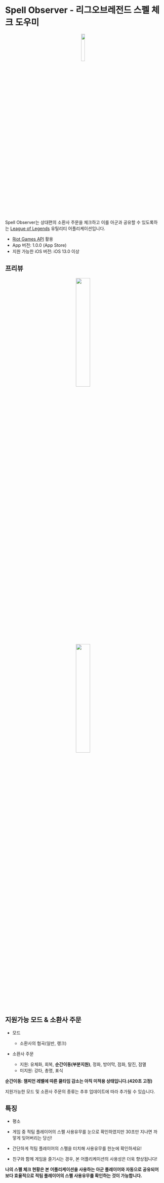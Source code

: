 # Spell Observer - 리그오브레전드 스펠 체크 도우미

<p align="center"><img src="https://user-images.githubusercontent.com/54430715/130458686-10c797c3-d20f-4f60-8866-29b51491cc90.png" width="15%" height="15%"></p>

Spell Observer는 상대편의 소환사 주문을 체크하고 이를 아군과 공유할 수 있도록하는 [League of Legends](https://www.leagueoflegends.com/) 유틸리티 어플리케이션입니다.

- [Riot Games API](https://developer.riotgames.com/) 활용
- App 버전: 1.0.0 (App Store)
- 지원 가능한 iOS 버전: iOS 13.0 이상

## 프리뷰

<p align="center"><img src="https://user-images.githubusercontent.com/54430715/130458709-be4fae9a-297c-4e8d-966d-039211214cb3.png" width="30%" height="30%"></p>
<p align="center"><img src="https://user-images.githubusercontent.com/54430715/130458697-ce368616-195d-49cb-96a5-b2a090393a1f.png" width="30%" height="30%"></p>

## 지원가능 모드 & 소환사 주문

- 모드
  - 소환사의 협곡(일반, 랭크)

- 소환사 주문
  - 지원: 유체화, 회복, **순간이동(부분지원)**, 정화, 방어막, 점화, 탈진, 점멸
  - 미지원: 강타, 총명, 표식


**순간이동: 챔피언 레벨에 따른 쿨타임 감소는 아직 미적용 상태입니다.(420초 고정)**


지원가능한 모드 및 소환사 주문의 종류는 추후 업데이트에 따라 추가될 수 있습니다.

## 특징

- 평소 

- 게임 중 적팀 플레이어의 스펠 사용유무를 눈으로 확인하였지만 30초만 지나면 까맣게 잊어버리는 당신!
- 간단하게 적팀 플레이어의 스펠을 터치해 사용유무를 한눈에 확인하세요!
- 친구와 함께 게임을 즐기시는 경우, 본 어플리케이션의 사용성은 더욱 향상됩니다!
  
**나의 스펠 체크 현황은 본 어플리케이션을 사용하는 아군 플레이어와 자동으로 공유되어 보다 효율적으로 적팀 플레이어의 스펠 사용유무를 확인하는 것이 가능합니다.**
